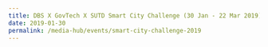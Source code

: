 ```yaml
---
title: DBS X GovTech X SUTD Smart City Challenge (30 Jan - 22 Mar 2019)
date: 2019-01-30
permalink: /media-hub/events/smart-city-challenge-2019
---
```

